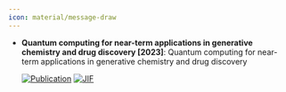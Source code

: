 ```yaml
---
icon: material/message-draw
---
```





- **Quantum computing for near-term applications in generative chemistry and drug discovery [2023]**: Quantum computing for near-term applications in generative chemistry and drug discovery  

    [![Publication](https://img.shields.io/badge/Publication-Citations:37-blue?style=for-the-badge&logo=bookstack)](https://doi.org/10.1016/j.drudis.2023.103675) 
    [![JIF](https://img.shields.io/badge/Impact_Factor-6.50-purple?style=for-the-badge&logo=academia)](https://doi.org/10.1016/j.drudis.2023.103675)


